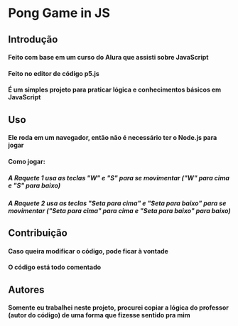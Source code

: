# Pong Game in JS
## Introdução
#### Feito com base em um curso do Alura que assisti sobre JavaScript
#### Feito no editor de código p5.js
#### É um simples projeto para praticar lógica e conhecimentos básicos em JavaScript

## Uso
#### Ele roda em um navegador, então não é necessário ter o Node.js para jogar
#### Como jogar:
##### A Raquete 1 usa as teclas "W" e "S" para se movimentar ("W" para cima e "S" para baixo)
##### A Raquete 2 usa as teclas "Seta para cima" e "Seta para baixo" para se movimentar ("Seta para cima" para cima e "Seta para baixo" para baixo)

## Contribuição
#### Caso queira modificar o código, pode ficar à vontade
#### O código está todo comentado

## Autores
#### Somente eu trabalhei neste projeto, procurei copiar a lógica do professor (autor do código) de uma forma que fizesse sentido pra mim